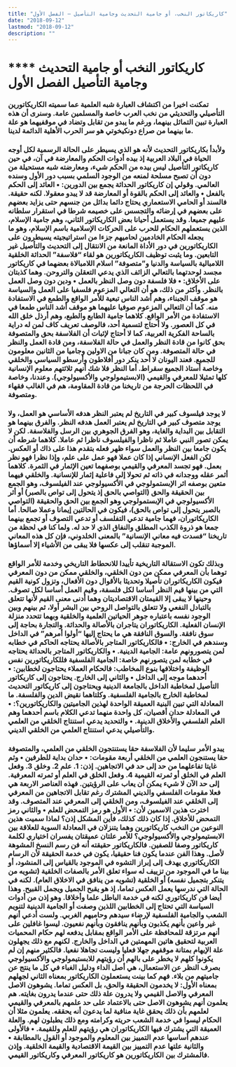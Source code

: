 ```yaml
---
title: "كاريكاتور النخب، أو جامية التحديث وجامية التأصيل – الفصل الأول"
date: "2018-09-12"
lastmod: "2018-09-12"
description: ""
---
```

# **** **كاريكاتور النخب أو جامية التحديث وجامية التأصيل الفصل الأول**

### تمكنت اخيرا من اكتشاف العبارة شبه العلمية عما سميته الكاريكاتورين التأصيلي والتحديثي من نخب العرب خاصة والمسلمين عامة. وسنرى أن هذه العبارة تبين التماثل بينهما، ورغم ما يبدو من تقابل وتضاد في موقفيهما هو علة ما بينهما من صراع دونكيخوتي هو سر الحرب الأهلية الدائمة لدينا.

### ولأبدأ بكاريكاتور التحديث لأنه هو الذي يسيطر على الحالة الرسمية لكل أوجه الحياة في البلاد العربية إذ بيده أدوات الحكم والمعارضة في آن، في حين كاريكاتور التأصيل ليس بيده من الحكم شيء، ومعارضته شبه مستحيلة من دون أن تصبح مسلحة لمنعه من الوجود السلمي بسبب دور الأول وسنده العالمي. وقولي إن كاريكاتور الحداثة يجمع بين الدورين: • العائد إلى الحكم بالفعل • والعائد إلى الحكم بالقوة أو المعارضة قد لا يبدو معقولا. لكنه حقيقة. فالسند أو الحامي الاستعماري يحتاج دائما بدائل من جنسهم حتى يزايد بعضهم على بعضهم في إرضائه والتجسس على خصيمه شرطا في استقرار سلطانه عليهم جميعا. وقد يستعمل أحيانا بعض الكاريكاتور الثاني، وهم جامية الإسلام، الذين يستعملهم الحكام للحرب على الحركات الإسلامية باسم الإسلام، وهو ما يجعله الحكام الخادمين لحاميهم جزءا من استراتيجيته يسيطرون على الكاريكاتورين في دور الأداة المانعة من الانتقال إلى التحديث والتأصيل غير التابعين. وما يثبت توظيف الكاريكاتورين هو لقاء “فلاسفة” الحداثة الخلقية اللامبالية بالسياسة والدنيا و”متصوفة” اسلام اللامبالاة بعضهما في كاريكاتور مجسد لوحدتهما بالتعالي الزائف الذي يدعي التعقلن والتروحن. وهما كذبتان على الأخلاق: • فلا فلسفة دون وصل النظر بالعمل • ودين دون وصل العمل بالنظر. وأكثر من ذلك، هو أن التعالي المزعوم فلسفيا على العمل والسياسة هو موقف الجبناء، وهم أشد الناس تبعية للأمر الواقع والطمع في الاستفادة منه. كما أن التعالي المزعوم صوفيا عليهما هو موقف أشد الناس طمعا في الاستفادة من الأمر الواقع. كلاهما جامية الطابع والطبع، وهم أرذل خلق الله في كل العصور. ولا أحتاج لتسمية أحد، فالوصف تعريف كاف لمن له دراية بالساحة الفكرية العربية، كما لا أحتاج لإثبات أن الفلاسفة بحق والمتصوفة بحق كانوا من قادة النظر والعمل في حالة الفلاسفة، ومن قادة العمل والنظر في حالة المتصوفة. ومن كان جبانا من الاولين وجاميا من الثانين معلومون للجميع. فعند اليونان لا أحد ينكر دور أفلاطون وأرسطو السياسي والخلقي وخاصة أستاذ الجميع سقراط. أما النظر فلا شك أنهم ثلاثتهم معلوم الإنسانية كلها تمثيلا للمعرفي والقيمي (الابستيمولوجي والأكسيولوجي). وعندنا، وخاصة في اللحظات الحرجة من تاريخنا من قادة المقاومة، هم في الغالب فقهاء ومتصوفة.

### لا يوجد فيلسوف كبير في التاريخ لم يعتبر النظر هدفه الأساسي هو العمل، ولا يوجد متصوف كبير في التاريخ لم يعتبر العمل هدفه النظر. والفرق بينهما هو التقابل بين البداية والغاية، وهو الفرق الجوهري بين الرسل والفلاسفة. لكن لا يمكن تصور النبي عاملا ثم ناظرا والفيلسوف ناظرا ثم عاملا. كلاهما شرطه أن يكون جامعا بين النظر والعمل سواء ظهر فعله بتقدم هذا على ذاك أو العكس. لكن الفعل الإنساني إذا كان عملا فهو عمل على علم، وإذا نظرا فهو نظر بعمل. فهو تجسد المعرفي والقيمي بوصفهما تعين الإثمار في الثمرة. كلاهما أثمر عقله ووجدانه في ذاته ثم تحولا إلى فاعلية إثمار للإنسانية. والخلقي فيهما متعين بوصفه اثر الإبستمولوجي في الأكسيولوجي عند الفيلسوف، وهو الجمع بين الحقيقة والحق (التواصي بالحق إذ يتحول إلى تواص بالصبر) أو أثر الأكسيولوجي في الإبستمولوجي وهو الجمع بين الحق والحقيقة (التواصي بالصبر يتحول إلى تواص بالحق)، فيكون في الحالتين إيمانا وعملا صالحا. أما الكاريكاتوران، فهما جامية تدعي التفلسف أو تدعي التصوف أو تجمع بينهما جمعا هو ذروة الكذب المطلق والنفاق الذي لا حد له. ولما كنا في لحظة من تاريخنا “فسدت فيه معاني الإنسانية” بالمعنى الخلدوني، فإن كل هذه المعاني الموجبة تنقلب إلى عكسها فلا يبقى من الأشياء إلا أسماؤها.

### وبذلك تكون الاستقالة التاريخية تأييدا للانحطاط التاريخي وخدمة للأمر الواقع توهما بأن المعرفي ممكن من دون الخلقي، والخلقي ممكن من دون المعرفي فيكون الكاريكاتوران تأصيلا وتحديثا بالأقوال دون الأفعال، وتزول كونية القيم التي من بينها قيم النظر أساسا لكل فلسفة، وقيم العمل أساسا لكل تصوف. وحينها لا يبقى إلا القيمتان الاقتصاديتان وهما أدنى معنى القيم لأنها تتعلق بالتبادل النفعي ولا تتعلق بالتواصل الروحي بين البشر أولا، ثم بينهم وبين الوجود نفسه باعتباره جوهر الحياتين العلمية والخلقية وبهما تتحدد منزلة الإنسان الفعلية. الكاريكاتوران يتاجران بالأصالة والحداثة. والتجارة بحاجة إلى سوق نافقة. والسوق النافقة هي ما يحتاج إليها “أولوا أمرهم” في الداخل وسندهم في الخارج: • فالكاريكاتور المتاجر بالأصالة يحتاجه الحاكم في خطابه لمن يتصورونهم عامة: الجامية الدينية. • والكاريكاتور المتاجر بالحداثة يحتاجه في خطابه لمن يتصورنهم خاصة: الجامية الفلسفية فللكاريكاتورين نفس الوظيفة واختلافها بنوع المخاطب: فالحكام العملاء يحتاجون لخطابين: • أحدهما موجه إلى الداخل • والثاني إلى الخارج. يحتاجون إلى كاريكاتور التأصيل لمخاطبة الداخل بالجامعة الدينية ويحتاجون إلى كاريكاتور التحديث لمخاطبة الخارج بالجامية الفلسفية. وكلتاهما نقيض الدين والفلسفة. ما المعادلة التي تبين البنية العميقة الواحدة لهذين الجاميتين والكاريكاتورين؟: • في المعادلة حدان أقصيان، كل واحدة منهما تدعي الكلام باسم أحدهما وهم العلم الفلسفي والأخلاق الدينية. • والتحديد يدعي استنتاج الخلقي من العلمي والتأصيلي يدعي استنتاج العلمي من الخلقي الديني.

### يبدو الأمر سليما لأن الفلاسفة حقا يستنتجون الخلقي من العلمي، والمتصوفة حقا يستنجون العلمي من الخلقي أربعة مقومات: • حدان بداية للطرفين • وثم غايتا تفاعلهما من حد إلى حد في الاتجاهين. إذن: 1. علم 2. وخلق 3. وفعل العلم في الخلق أو ثمرته القيمية 4. وفعل الخلق في العلم أو ثمرته المعرفية. إلى حد الآن لا شيء يمكن أن يعاب على الرؤيتين. فهذه العناصر الاربعة هي فعلا مقومات الفلسفي والديني المشترك رغم تقابل الاتجاهين من المعرفي إلى الخلقي عند الفيلسوف، ومن الخلقي إلى المعرفي عند المتصوف. وقد اخترت هذين الاسمين لأن: • الأول هو رمز التمحض للعلم • والثاني رمز التمحض للأخلاق. إذا كان ذلك كذلك، فأين المشكل إذن؟ لماذا سميت هذين النوعين من النخب كاريكاتورين وهما يتنزلان في المعادلة السوية للعلاقة بين الابستيمولوجي والأكسيولوجي؟ للأمر علتان عميقتان يفسران اختياري لكلمة كاريكاتور وصفا للصفين. فالكاريكاتور حقيقته أنه فن رسم النسخ المشوهة لأصل. وهذا الفن عندما يكون فنا حقيقيا، يكون في خدمة الحقيقة لأن الرسام الكاريكاتوري يهدف إلى إبراز التشوه في الموجود بالقياس إلى المنشود، أو بينا ما في الموجود من تزييف له سواء تعلق الأمر بالصفات الخلقية (تشويه من يتنكر بتجميل نفسه) أو الخلقية (تشويه من ينافق في الاخلاق العام). لكنه في الحالة التي ندرسها يعمل العكس تماما، إذ هو يقبح الجميل ويجمل القبيح. وهذا أيضا فن كاريكاتوري لكنه في خدمة الباطل علما وأخلاقا. وهو إذن من أدوات السياسة التي تحتاج إلى الخطابين اللذين وصفت أو الجامية الدينية لتنويم الشعب والجامية الفلسفية لإرضاء سيدهم وحاميهم الغربي. ولست أدعي أنهم غير واعين بأنهم يكذبون وبأنهم ينافقون وبأنهم نفعيون. ليسوا غافلين على أنهم مرتزقة للمحافظة على الأمر الواقع بمقابل يدفعه لهم حكام المحميات العربية لتحقيق هاتين المهمتين في الداخل والخارج. لكنهم مع ذلك يجهلون علة الإيهام بمتانة موقفهم جهلا فعليا وليست تجاهلا نفعيا. فالكثير منهم إن لم يكونوا كلهم لا يخطر على بالهم أن رؤيتهم للابستيمولوجي والأكسيولوجي بصرف النظر عن الاستعمال، هي أصل الداء ودليل الغباء في كل ما ينتج عن جاميتهم من بلاء. فهم كما بينت يستعملون الكاريكاتور بمعناه الثاني لجهلهم بمعناه الأول: لا يخدمون الحقيقة والحق، بل العكس تماما. يشوهون الاصل المعرفي والاصل القيمي ولا يدرون علة ذلك حتى عندما يدرون بغايته. هم يعلمون أنهم يشوهون الاصل حتى بالاعتماد على حد علمهم بالمعرفي والقيمي لعلمهم بأن ذلك يحقق غاية منافية لما يدعون أنه يحققه. يعلمون مثلا أن الحكام ليسوا في خدمة الشعب حريته وكرامته ومع ذلك يطبلون لهم. والعلة العميقة التي يشترك فيها الكاريكاتوران هي رؤيتهم للعلم وللقيمة. • فالأولى عندهم أساسها عدم التمييز بين المعلوم والموجود أو القول بالمطابقة • والثانية علتها عدم التمييز بين القيمة الاقتصادية والقيمة الخلقية. وإذن فالمشترك بين الكاريكاتورين هو كاريكاتور المعرفي وكاريكاتور القيمي.

###